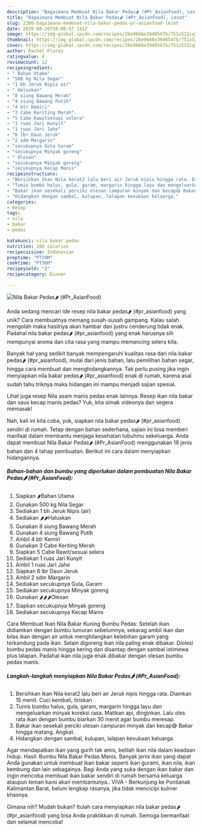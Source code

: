 ```yaml
---
description: "Bagaimana Membuat Nila Bakar Pedas🌶 (#Pr_AsianFood), Lezat"
title: "Bagaimana Membuat Nila Bakar Pedas🌶 (#Pr_AsianFood), Lezat"
slug: 2300-bagaimana-membuat-nila-bakar-pedas-pr-asianfood-lezat
date: 2020-08-26T19:08:57.141Z
image: https://img-global.cpcdn.com/recipes/26e9666e3948547b/751x532cq70/nila-bakar-pedas🌶-pr_asianfood-foto-resep-utama.jpg
thumbnail: https://img-global.cpcdn.com/recipes/26e9666e3948547b/751x532cq70/nila-bakar-pedas🌶-pr_asianfood-foto-resep-utama.jpg
cover: https://img-global.cpcdn.com/recipes/26e9666e3948547b/751x532cq70/nila-bakar-pedas🌶-pr_asianfood-foto-resep-utama.jpg
author: Rachel Flores
ratingvalue: 4
reviewcount: 12
recipeingredient:
- " Bahan Utama"
- "500 kg Nila Segar"
- "1 bh Jeruk Nipis air"
- " Haluskan"
- "8 siung Bawang Merah"
- "4 siung Bawang Putih"
- "4 btr Kemiri"
- "3 Cabe Keriting Merah"
- "5 Cabe Rawitsesuai selera"
- "1 ruas Jari Kunyit"
- "1 ruas Jari Jahe"
- "6 lbr Daun Jeruk"
- "2 sdm Margarin"
- "secukupnya Gula Garam"
- "secukupnya Minyak goreng"
- " Olesan"
- "secukupnya Minyak goreng"
- "secukupnya Kecap Manis"
recipeinstructions:
- "Bersihkan Ikan Nila kerat2 lalu beri air Jeruk nipis hingga rata. Diamkan 15 menit. Cuci kembali, tiriskan"
- "Tumis bumbu halus, gula, garam, margarin hingga layu dan mengeluarkan minyak koreksi rasa. Matikan api, dinginkan. Lalu oles rata ikan dengan bumbu biarkan 30 menit agar bumbu meresap."
- "Bakar ikan sesekali perciki olesan campuran minyak dan kecap😅 Bakar hingga matang. Angkat."
- "Hidangkan dengan sambal, kulupan, lalapan kesukaan keluarga."
categories:
- Resep
tags:
- nila
- bakar
- pedas

katakunci: nila bakar pedas 
nutrition: 280 calories
recipecuisine: Indonesian
preptime: "PT29M"
cooktime: "PT36M"
recipeyield: "2"
recipecategory: Dinner

---
```



![Nila Bakar Pedas🌶 (#Pr_AsianFood)](https://img-global.cpcdn.com/recipes/26e9666e3948547b/751x532cq70/nila-bakar-pedas🌶-pr_asianfood-foto-resep-utama.jpg)

Anda sedang mencari ide resep nila bakar pedas🌶 (#pr_asianfood) yang unik? Cara membuatnya memang susah-susah gampang. Kalau salah mengolah maka hasilnya akan hambar dan justru cenderung tidak enak. Padahal nila bakar pedas🌶 (#pr_asianfood) yang enak harusnya sih mempunyai aroma dan cita rasa yang mampu memancing selera kita.

Banyak hal yang sedikit banyak mempengaruhi kualitas rasa dari nila bakar pedas🌶 (#pr_asianfood), mulai dari jenis bahan, lalu pemilihan bahan segar, hingga cara membuat dan menghidangkannya. Tak perlu pusing jika ingin menyiapkan nila bakar pedas🌶 (#pr_asianfood) enak di rumah, karena asal sudah tahu triknya maka hidangan ini mampu menjadi sajian spesial.

Lihat juga resep Nila asam manis pedas enak lainnya. Resep ikan nila bakar dan saus kecap manis pedas? Yuk, kita simak videonya dan segera memasak!


Nah, kali ini kita coba, yuk, siapkan nila bakar pedas🌶 (#pr_asianfood) sendiri di rumah. Tetap dengan bahan sederhana, sajian ini bisa memberi manfaat dalam membantu menjaga kesehatan tubuhmu sekeluarga. Anda dapat membuat Nila Bakar Pedas🌶 (#Pr_AsianFood) menggunakan 18 jenis bahan dan 4 tahap pembuatan. Berikut ini cara dalam menyiapkan hidangannya.

<!--inarticleads1-->

##### Bahan-bahan dan bumbu yang diperlukan dalam pembuatan Nila Bakar Pedas🌶 (#Pr_AsianFood):

1. Siapkan  🌶Bahan Utama
1. Gunakan 500 kg Nila Segar
1. Sediakan 1 bh Jeruk Nipis (air)
1. Sediakan  🌶🌶Haluskan
1. Gunakan 8 siung Bawang Merah
1. Gunakan 4 siung Bawang Putih
1. Ambil 4 btr Kemiri
1. Gunakan 3 Cabe Keriting Merah
1. Siapkan 5 Cabe Rawit/sesuai selera
1. Sediakan 1 ruas Jari Kunyit
1. Ambil 1 ruas Jari Jahe
1. Siapkan 6 lbr Daun Jeruk
1. Ambil 2 sdm Margarin
1. Sediakan secukupnya Gula, Garam
1. Sediakan secukupnya Minyak goreng
1. Gunakan  🌶🌶🌶Olesan
1. Siapkan secukupnya Minyak goreng
1. Sediakan secukupnya Kecap Manis


Cara Membuat Ikan Nila Bakar Kuning Bumbu Pedas: Setelah ikan didiamkan dengan bumbu lumuran sebelumnya, sekarag ambil ikan dan bilas ikan dengan air untuk menghilangkan kelebihan garam yang terkandung pada ikan. Selain digoreng ikan nila paling enak dibakar. Diolesi bumbu pedas manis hingga kering dan disantap dengan sambal istimewa plus lalapan. Padahal ikan nila juga enak dibakar dengan olesan bumbu pedas manis. 

<!--inarticleads2-->

##### Langkah-langkah menyiapkan Nila Bakar Pedas🌶 (#Pr_AsianFood):

1. Bersihkan Ikan Nila kerat2 lalu beri air Jeruk nipis hingga rata. Diamkan 15 menit. Cuci kembali, tiriskan
1. Tumis bumbu halus, gula, garam, margarin hingga layu dan mengeluarkan minyak koreksi rasa. Matikan api, dinginkan. Lalu oles rata ikan dengan bumbu biarkan 30 menit agar bumbu meresap.
1. Bakar ikan sesekali perciki olesan campuran minyak dan kecap😅 Bakar hingga matang. Angkat.
1. Hidangkan dengan sambal, kulupan, lalapan kesukaan keluarga.


Agar mendapatkan ikan yang gurih tak amis, belilah ikan nila dalam keadaan hidup. Hasil: Bumbu Nila Bakar Pedas Manis. Banyak jenis ikan yang dapat Anda gunakan untuk membuat ikan bakar seperti ikan gurami, ikan nila, ikan kembung dan lain sebagainya. Bagi Anda yang suka dengan ikan bakar dan ingin mencoba membuat ikan bakar sendiri di rumah bersama keluarga ataupun teman kami akan membantunya.. VIVA - Berkunjung ke Pontianak Kalimantan Barat, belum lengkap rasanya, jika tidak mencicipi kuliner khasnya. 

Gimana nih? Mudah bukan? Itulah cara menyiapkan nila bakar pedas🌶 (#pr_asianfood) yang bisa Anda praktikkan di rumah. Semoga bermanfaat dan selamat mencoba!
